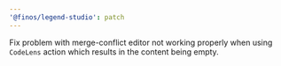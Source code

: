 ```yaml
---
'@finos/legend-studio': patch
---
```


Fix problem with merge-conflict editor not working properly when using `CodeLens` action which results in the content being empty.
